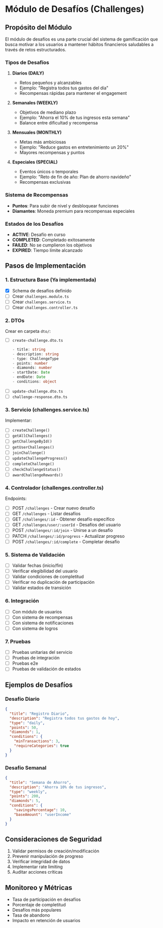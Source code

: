# Módulo de Desafíos (Challenges)

## Propósito del Módulo
El módulo de desafíos es una parte crucial del sistema de gamificación que busca motivar a los usuarios a mantener hábitos financieros saludables a través de retos estructurados.

### Tipos de Desafíos
1. **Diarios (DAILY)**
   - Retos pequeños y alcanzables
   - Ejemplo: "Registra todos tus gastos del día"
   - Recompensas rápidas para mantener el engagement

2. **Semanales (WEEKLY)**
   - Objetivos de mediano plazo
   - Ejemplo: "Ahorra el 10% de tus ingresos esta semana"
   - Balance entre dificultad y recompensa

3. **Mensuales (MONTHLY)**
   - Metas más ambiciosas
   - Ejemplo: "Reduce gastos en entretenimiento un 20%"
   - Mayores recompensas y puntos

4. **Especiales (SPECIAL)**
   - Eventos únicos o temporales
   - Ejemplo: "Reto de fin de año: Plan de ahorro navideño"
   - Recompensas exclusivas

### Sistema de Recompensas
- **Puntos**: Para subir de nivel y desbloquear funciones
- **Diamantes**: Moneda premium para recompensas especiales

### Estados de los Desafíos
- **ACTIVE**: Desafío en curso
- **COMPLETED**: Completado exitosamente
- **FAILED**: No se cumplieron los objetivos
- **EXPIRED**: Tiempo límite alcanzado

## Pasos de Implementación

### 1. Estructura Base (Ya implementada)
- [x] Schema de desafíos definido
- [ ] Crear `challenges.module.ts`
- [ ] Crear `challenges.service.ts`
- [ ] Crear `challenges.controller.ts`

### 2. DTOs
Crear en carpeta `dto/`:
- [ ] `create-challenge.dto.ts`
  ```typescript
  - title: string
  - description: string
  - type: ChallengeType
  - points: number
  - diamonds: number
  - startDate: Date
  - endDate: Date
  - conditions: object
  ```
- [ ] `update-challenge.dto.ts`
- [ ] `challenge-response.dto.ts`

### 3. Servicio (challenges.service.ts)
Implementar:
- [ ] `createChallenge()`
- [ ] `getAllChallenges()`
- [ ] `getChallengeById()`
- [ ] `getUserChallenges()`
- [ ] `joinChallenge()`
- [ ] `updateChallengeProgress()`
- [ ] `completeChallenge()`
- [ ] `checkChallengeStatus()`
- [ ] `awardChallengeRewards()`

### 4. Controlador (challenges.controller.ts)
Endpoints:
- [ ] POST `/challenges` - Crear nuevo desafío
- [ ] GET `/challenges` - Listar desafíos
- [ ] GET `/challenges/:id` - Obtener desafío específico
- [ ] GET `/challenges/user/:userId` - Desafíos del usuario
- [ ] POST `/challenges/:id/join` - Unirse a un desafío
- [ ] PATCH `/challenges/:id/progress` - Actualizar progreso
- [ ] POST `/challenges/:id/complete` - Completar desafío

### 5. Sistema de Validación
- [ ] Validar fechas (inicio/fin)
- [ ] Verificar elegibilidad del usuario
- [ ] Validar condiciones de completitud
- [ ] Verificar no duplicación de participación
- [ ] Validar estados de transición

### 6. Integración
- [ ] Con módulo de usuarios
- [ ] Con sistema de recompensas
- [ ] Con sistema de notificaciones
- [ ] Con sistema de logros

### 7. Pruebas
- [ ] Pruebas unitarias del servicio
- [ ] Pruebas de integración
- [ ] Pruebas e2e
- [ ] Pruebas de validación de estados

## Ejemplos de Desafíos

### Desafío Diario
```json
{
  "title": "Registro Diario",
  "description": "Registra todos tus gastos de hoy",
  "type": "daily",
  "points": 50,
  "diamonds": 1,
  "conditions": {
    "minTransactions": 3,
    "requireCategories": true
  }
}
```

### Desafío Semanal
```json
{
  "title": "Semana de Ahorro",
  "description": "Ahorra 10% de tus ingresos",
  "type": "weekly",
  "points": 200,
  "diamonds": 5,
  "conditions": {
    "savingsPercentage": 10,
    "baseAmount": "userIncome"
  }
}
```

## Consideraciones de Seguridad
1. Validar permisos de creación/modificación
2. Prevenir manipulación de progreso
3. Verificar integridad de datos
4. Implementar rate limiting
5. Auditar acciones críticas

## Monitoreo y Métricas
- Tasa de participación en desafíos
- Porcentaje de completitud
- Desafíos más populares
- Tasa de abandono
- Impacto en retención de usuarios